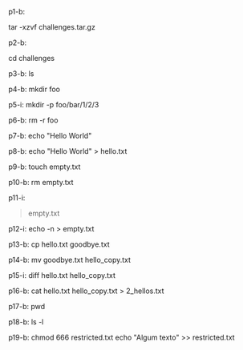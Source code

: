 p1-b:

tar -xzvf challenges.tar.gz

p2-b:

cd challenges

p3-b:
ls

p4-b:
mkdir foo

p5-i:
mkdir -p foo/bar/1/2/3

p6-b:
rm -r foo

p7-b:
echo "Hello World"

p8-b:
echo "Hello World" > hello.txt

p9-b:
touch empty.txt

p10-b:
rm empty.txt

p11-i:
> empty.txt

p12-i:
echo -n > empty.txt

p13-b:
cp hello.txt goodbye.txt

p14-b:
mv goodbye.txt hello_copy.txt

p15-i:
diff hello.txt hello_copy.txt

p16-b:
cat hello.txt hello_copy.txt > 2_hellos.txt

p17-b:
pwd

p18-b:
ls -l

p19-b:
chmod 666 restricted.txt
echo "Algum texto" >> restricted.txt
